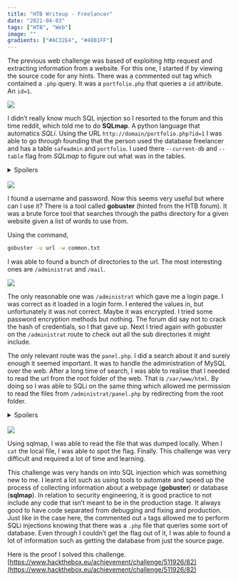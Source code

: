 ```yaml
---
title: "HTB Writeup - Freelancer"
date: "2021-04-03"
tags: ["HTB", "Web"]
image: ""
gradients: ["#AC32E4", "#4801FF"]
---
```


The previous web challenge was based of exploiting http request and extracting information from a website. For this one, I started if by viewing the source code for any hints. There was a commented out tag which contained a `.php` query. It was a `portfolio.php` that queries a `id` attribute. An `id=1`.

<img class="img-fluid" src="https://www.dropbox.com/s/cd5yzhegzzd1fdr/2021-04-03-htb-writeup-freelancer-1.png?raw=1">

I didn’t really know much SQL injection so I resorted to the forum and this time reddit, which told me to do **SQLmap**. A python language that automatics *SQLi*. Using the URL `http://domain/portfolio.php?id=1` I was able to go through founding that the person used the database freelancer and has a table `safeadmin` and `portfolio`. I used there `--current-db` and `--table` flag from *SQLmap* to figure out what was in the tables.

<details>
    <summary>Spoilers</summary>
Looking at the table safeadmin using the following command,
```bash
python3 sqlmap.py -u "http://domain/portfolio.php?id=1" -D freelancer -T safeadmin --dump
``` 
</details><br>

<img class="img-fluid" src="https://www.dropbox.com/s/odlc3gzkvishu7f/2021-04-03-htb-writeup-freelancer-2.png?raw=1">

I found a username and password. Now this seems very useful but where can I use it? There is a tool called **gobuster** (hinted from the HTB forum). It was a brute force tool that searches through the paths directory for a given website given a list of words to use from.

Using the command,
```bash
gobuster -u url -w common.txt
```

I was able to found a bunch of directories to the url. The most interesting ones are `/administrat` and `/mail`.

<img class="img-fluid" src="https://www.dropbox.com/s/4cdn3p38ljnfcsk/2021-04-03-htb-writeup-freelancer-3.png?raw=1">

The only reasonable one was `/administrat` which gave me a login page. I was correct as it loaded in a login form. I entered the values in, but unfortunately it was not correct. Maybe it was encrypted. I tried some password encryption methods but nothing. The forum did say not to crack the hash of credentials, so I that gave up. Next I tried again with gobuster on the `/administrat` route to check out all the sub directories it might include.

The only relevant route was the `panel.php`. I did a search about it and surely enough it seemed important. It was to handle the administration of MySQL over the web. After a long time of search, I was able to realise that I needed to read the url from the root folder of the web. That is `/var/www/html`. By doing so I was able to SQLi on the same thing which allowed me permission to read the files from `/administrat/panel.php` by redirecting from the root folder.

<details>
    <summary>Spoilers</summary>
```
python3 sqlmap.py -u "http://206.189.121.131:30651/portfolio.php?id=1" --file-read=/var/www/html/administrat/panel.php
```

This command basically allows me file privileges such as reading files. The command so dumps these information in a file located locally. 
</details><br>

<img class="img-fluid" src="https://www.dropbox.com/s/62l24px09ijx6vc/2021-04-03-htb-writeup-freelancer-4.png?raw=1">

Using sqlmap, I was able to read the file that was dumped locally. When I `cat` the local file, I was able to spot the flag. Finally. This challenge was very difficult and required a lot of time and learning.

This challenge was very hands on into SQL injection which was something new to me. I learnt a lot such as using tools to automate and speed up the process of collecting information about a webpage (**gobuster**) or database (**sqlmap**). In relation to security engineering, it is good practice to not include any code that isn’t meant to be in the production stage. It always good to have code separated from debugging and fixing and production. Just like in the case here, the commented out `a` tags allowed me to perform SQLi injections knowing that there was a `.php` file that queries some sort of database. Even through I couldn’t get the flag out of it, I was able to found a lot of information such as getting the database from just the source page.

Here is the proof I solved this challenge. [https://www.hackthebox.eu/achievement/challenge/511926/82](https://www.hackthebox.eu/achievement/challenge/511926/82)
